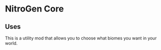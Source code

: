 # NitroGen Core

## Uses

This is a utility mod that allows you to choose what biomes you want in your world.
